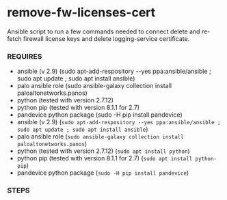 # remove-fw-licenses-cert
Ansible script to run a few commands needed to connect delete and re-fetch firewall license keys and delete logging-service certificate.
### REQUIRES
* ansible (v 2.9) (sudo apt-add-respository --yes ppa:ansible/ansible ; sudo apt update ; sudo apt install ansible)
* palo ansible role (sudo ansible-galaxy collection install paloaltonetworks.panos)
* python (tested with version 2.7.12)
* python pip (tested with version 8.1.1 for 2.7) 
* pandevice python package (sudo -H pip install pandevice)
* ansible (v 2.9) (`sudo apt-add-respository --yes ppa:ansible/ansible ; sudo apt update ; sudo apt install ansible`)
* palo ansible role (`sudo ansible-galaxy collection install paloaltonetworks.panos`)
* python (tested with version 2.7.12) (`sudo apt install python`)
* python pip (tested with version 8.1.1 for 2.7) (`sudo apt install python-pip`)
* pandevice python package (`sudo -H pip install pandevice`)


### STEPS
